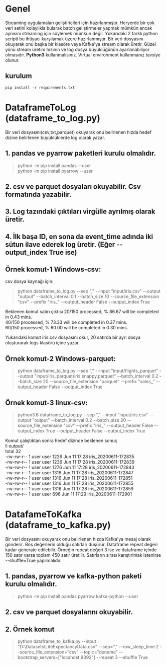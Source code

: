 ﻿# Genel
Streaming uygulamaları geliştiricileri için hazırlanmıştır. Heryerde bir çok veri setini kolaylıkla bularak batch geliştirmeler yapmak mümkün ancak aynısını streaming için söylemek mümkün değil. Yukarıdaki 2 farklı python scripti bu ihtiyacı karşılamak üzere hazırlanmıştır. Bir veri dosyasını okuyarak onu başka bir klasöre veya Kafka'ya stream olarak üretir. Güzel yönü stream üretim hızının ve log dosya büyüklüğünün ayarlanabiliyor olmasıdır. **Python3** kullanmalısınız. Virtual environment kullanmanız tavsiye olunur.

## kurulum
`pip install -r requirements.txt`

# DataframeToLog (dataframe_to_log.py)
Bir veri dosyasını(csv,txt,parquet) okuyarak onu belirlenen hızda hedef dizine belirlenen büyüklüklerde log olarak yazar.  
 
## 1. pandas ve pyarrow paketleri kurulu olmalıdır.
>python -m pip install pandas --user  
>python -m pip install pyarrow --user  

## 2. csv ve parquet dosyaları okuyabilir. Csv formatında yazabilir.

## 3. Log tazındaki çıktıları virgülle ayrılmış olarak üretir.

## 4. İlk başa ID, en sona da event_time adında iki sütun ilave ederek log üretir. (Eğer --output_index True ise)

## Örnek komut-1 Windows-csv:
csv dosya kaynağı için:  
>python dataframe_to_log.py --sep "," --input "input/iris.csv" --output "output" --batch_interval 0.1 --batch_size 10 --source_file_extension "csv" --prefix "iris_" --output_header False --output_index True

Beklenen komut satırı çıktısı
20/150 processed, % 86.67 will be completed in 0.43 mins.  
40/150 processed, % 73.33 will be completed in 0.37 mins.  
60/150 processed, % 60.00 will be completed in 0.30 mins.  

Yukarıdaki komut iris.csv dosyasını okur, 20 satırda bir ayrı dosya oluşturarak logs klasörü içine yazar.  

## Örnek komut-2 Windows-parquet:
>python dataframe_to_log.py --sep "," --input "input/flights_parquet" --output "input/iris_parquet/iris.snappy.parquet" --batch_interval 0.2 --batch_size 20 --source_file_extension "parquet" --prefix "sales_"  --output_header False --output_index True


## Örnek komut-3 linux-csv:
>python3.6 dataframe_to_log.py --sep "," --input "input/iris.csv" --output "output" --batch_interval 0.2 --batch_size 20 --source_file_extension "csv" --prefix "iris_"  --output_header False --output_index True --output_header False --output_index True

Komut çalıştıktan sonra hedef dizinde beklenen sonuç  
ll output/  
total 32  
-rw-rw-r-- 1 user user 1226 Jun 11 17:28 iris_20200611-172835  
-rw-rw-r-- 1 user user 1236 Jun 11 17:28 iris_20200611-172839  
-rw-rw-r-- 1 user user 1276 Jun 11 17:28 iris_20200611-172843  
-rw-rw-r-- 1 user user 1316 Jun 11 17:28 iris_20200611-172847  
-rw-rw-r-- 1 user user 1316 Jun 11 17:28 iris_20200611-172851  
-rw-rw-r-- 1 user user 1316 Jun 11 17:28 iris_20200611-172855  
-rw-rw-r-- 1 user user 1316 Jun 11 17:28 iris_20200611-172859  
-rw-rw-r-- 1 user user  696 Jun 11 17:29 iris_20200611-172901  



# DatafameToKafka (dataframe_to_kafka.py)
Bir veri dosyasını okuyarak onu belirlenen hızda Kafka'ya mesaj olarak gönderir.
Boş değerlerin olduğu satırları düşürür.
Dataframe repeat değeri kadar generate edilebilir. Örneğin repeat değeri 3 ise ve dataframe 
içinde 150 satır varsa toplam 450 satır üretilir. Satırların sırası karıştırlmak istenirse --shuffle=True yapılmalıdır.

## 1. pandas, pyarrow ve kafka-python paketi kurulu olmalıdır.
>python -m pip install pandas pyarrow kafka-python --user  

## 2. csv ve parquet dosyalarını okuyabilir.

## 2. Örnek komut
>python dataframe_to_kafka.py --input "D:\Datasets\LifeExpectancyData.csv" --sep="," --row_sleep_time 2 --source_file_extension="csv" --topic="deneme" --bootstrap_servers=["locahost:9092"]  --repeat 3 --shuffle True